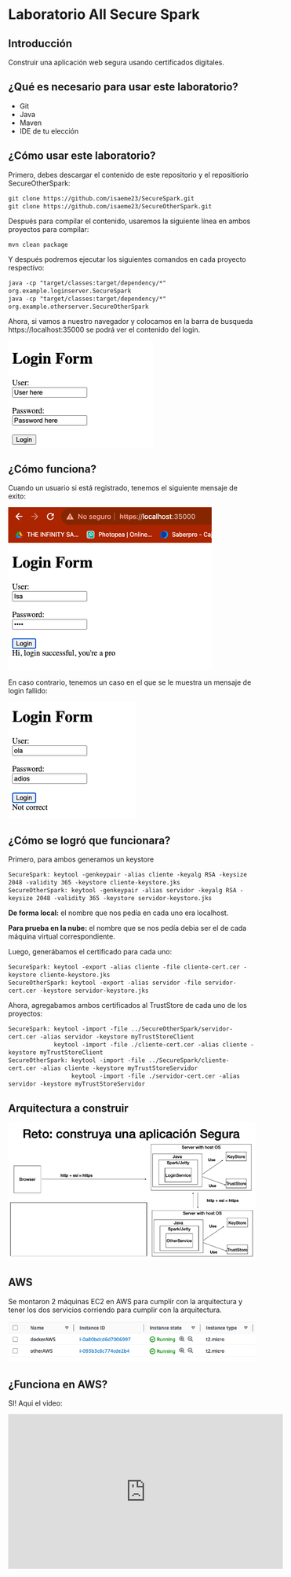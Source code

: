 # Laboratorio All Secure Spark

## Introducción
Construir una aplicación web segura usando certificados digitales.

## ¿Qué es necesario para usar este laboratorio?
- Git
- Java
- Maven
- IDE de tu elección

## ¿Cómo usar este laboratorio?
Primero, debes descargar el contenido de este repositorio y el repositiorio SecureOtherSpark:
    
    git clone https://github.com/isaeme23/SecureSpark.git
    git clone https://github.com/isaeme23/SecureOtherSpark.git

Después para compilar el contenido, usaremos la siguiente línea en ambos proyectos para compilar:

    mvn clean package

Y después podremos ejecutar los siguientes comandos en cada proyecto respectivo:
    
    java -cp "target/classes:target/dependency/*" org.example.loginserver.SecureSpark
    java -cp "target/classes:target/dependency/*" org.example.otherserver.SecureOtherSpark

Ahora, si vamos a nuestro navegador y colocamos en la barra de busqueda https://localhost:35000 se podrá
ver el contenido del login.

![img1.png](img%2Fimg1.png)

## ¿Cómo funciona?

Cuando un usuario si está registrado, tenemos el siguiente mensaje de exito:

![IMG3.png](img%2FIMG3.png)

En caso contrario, tenemos un caso en el que se le muestra un mensaje de login fallido:

![img2.png](img%2Fimg2.png)


## ¿Cómo se logró que funcionara?
Primero, para ambos generamos un keystore

    SecureSpark: keytool -genkeypair -alias cliente -keyalg RSA -keysize 2048 -validity 365 -keystore cliente-keystore.jks
    SecureOtherSpark: keytool -genkeypair -alias servidor -keyalg RSA -keysize 2048 -validity 365 -keystore servidor-keystore.jks

**De forma local:** el nombre que nos pedía en cada uno era localhost.

**Para prueba en la nube:** el nombre que se nos pedía debia ser el de cada máquina virtual correspondiente.

Luego, generábamos el certificado para cada uno:

    SecureSpark: keytool -export -alias cliente -file cliente-cert.cer -keystore cliente-keystore.jks
    SecureOtherSpark: keytool -export -alias servidor -file servidor-cert.cer -keystore servidor-keystore.jks

Ahora, agregabamos ambos certificados al TrustStore de cada uno de los proyectos:

    SecureSpark: keytool -import -file ../SecureOtherSpark/servidor-cert.cer -alias servidor -keystore myTrustStoreClient
                 keytool -import -file ./cliente-cert.cer -alias cliente -keystore myTrustStoreClient
    SecureOtherSpark: keytool -import -file ../SecureSpark/cliente-cert.cer -alias cliente -keystore myTrustStoreServidor
                      keytool -import -file ./servidor-cert.cer -alias servidor -keystore myTrustStoreServidor

## Arquitectura a construir
![img4.png](img%2Fimg4.png)

## AWS
Se montaron 2 máquinas EC2 en AWS para cumplir con la arquitectura y tener los dos servicios corriendo para cumplir con
la arquitectura.

![img5.png](img%2Fimg5.png)


## ¿Funciona en AWS?
SI! Aqui el video:
<iframe width="560" height="315" src="https://www.youtube-nocookie.com/embed/3kb_ekMIANw?si=4eGkIqqAXftjV5-k" title="YouTube video player" frameborder="0" allow="accelerometer; autoplay; clipboard-write; encrypted-media; gyroscope; picture-in-picture; web-share" allowfullscreen></iframe>